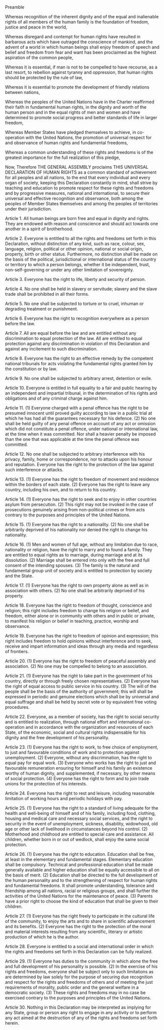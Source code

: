 


Preamble

Whereas recognition of the inherent dignity and of the equal and inalienable rights of all members of the human family is the foundation of freedom, justice and peace in the world,

Whereas disregard and contempt for human rights have resulted in barbarous acts which have outraged the conscience of mankind, and the advent of a world in which human beings shall enjoy freedom of speech and belief and freedom from fear and want has been proclaimed as the highest aspiration of the common people,

Whereas it is essential, if man is not to be compelled to have recourse, as a last resort, to rebellion against tyranny and oppression, that human rights should be protected by the rule of law,

Whereas it is essential to promote the development of friendly relations between nations,

Whereas the peoples of the United Nations have in the Charter reaffirmed their faith in fundamental human rights, in the dignity and worth of the human person and in the equal rights of men and women and have determined to promote social progress and better standards of life in larger freedom,

Whereas Member States have pledged themselves to achieve, in co-operation with the United Nations, the promotion of universal respect for and observance of human rights and fundamental freedoms,

Whereas a common understanding of these rights and freedoms is of the greatest importance for the full realization of this pledge,

Now, Therefore THE GENERAL ASSEMBLY proclaims THIS UNIVERSAL DECLARATION OF HUMAN RIGHTS as a common standard of achievement for all peoples and all nations, to the end that every individual and every organ of society, keeping this Declaration constantly in mind, shall strive by teaching and education to promote respect for these rights and freedoms and by progressive measures, national and international, to secure their universal and effective recognition and observance, both among the peoples of Member States themselves and among the peoples of territories under their jurisdiction. 








Article 1.
    All human beings are born free and equal in dignity and rights. They are endowed with reason and conscience and should act towards one another in a spirit of brotherhood.

Article 2.
    Everyone is entitled to all the rights and freedoms set forth in this Declaration, without distinction of any kind, such as race, colour, sex, language, religion, political or other opinion, national or social origin, property, birth or other status. Furthermore, no distinction shall be made on the basis of the political, jurisdictional or international status of the country or territory to which a person belongs, whether it be independent, trust, non-self-governing or under any other limitation of sovereignty.


Article 3.
    Everyone has the right to life, liberty and security of person.


Article 4.
    No one shall be held in slavery or servitude; slavery and the slave trade shall be prohibited in all their forms.


Article 5.
    No one shall be subjected to torture or to cruel, inhuman or degrading treatment or punishment.


Article 6.
    Everyone has the right to recognition everywhere as a person before the law.


Article 7.
    All are equal before the law and are entitled without any discrimination to equal protection of the law. All are entitled to equal protection against any discrimination in violation of this Declaration and against any incitement to such discrimination.


Article 8.
    Everyone has the right to an effective remedy by the competent national tribunals for acts violating the fundamental rights granted him by the constitution or by law.


Article 9.
    No one shall be subjected to arbitrary arrest, detention or exile.


Article 10.
    Everyone is entitled in full equality to a fair and public hearing by an independent and impartial tribunal, in the determination of his rights and obligations and of any criminal charge against him.


Article 11.
    (1) Everyone charged with a penal offence has the right to be presumed innocent until proved guilty according to law in a public trial at which he has had all the guarantees necessary for his defence.
    (2) No one shall be held guilty of any penal offence on account of any act or omission which did not constitute a penal offence, under national or international law, at the time when it was committed. Nor shall a heavier penalty be imposed than the one that was applicable at the time the penal offence was committed.


Article 12.
    No one shall be subjected to arbitrary interference with his privacy, family, home or correspondence, nor to attacks upon his honour and reputation. Everyone has the right to the protection of the law against such interference or attacks.


Article 13.
    (1) Everyone has the right to freedom of movement and residence within the borders of each state.
    (2) Everyone has the right to leave any country, including his own, and to return to his country.


Article 14.
    (1) Everyone has the right to seek and to enjoy in other countries asylum from persecution.
    (2) This right may not be invoked in the case of prosecutions genuinely arising from non-political crimes or from acts contrary to the purposes and principles of the United Nations.


Article 15.
    (1) Everyone has the right to a nationality.
    (2) No one shall be arbitrarily deprived of his nationality nor denied the right to change his nationality.


Article 16.
    (1) Men and women of full age, without any limitation due to race, nationality or religion, have the right to marry and to found a family. They are entitled to equal rights as to marriage, during marriage and at its dissolution.
    (2) Marriage shall be entered into only with the free and full consent of the intending spouses.
    (3) The family is the natural and fundamental group unit of society and is entitled to protection by society and the State.


Article 17.
    (1) Everyone has the right to own property alone as well as in association with others.
    (2) No one shall be arbitrarily deprived of his property.


Article 18.
    Everyone has the right to freedom of thought, conscience and religion; this right includes freedom to change his religion or belief, and freedom, either alone or in community with others and in public or private, to manifest his religion or belief in teaching, practice, worship and observance.


Article 19.
    Everyone has the right to freedom of opinion and expression; this right includes freedom to hold opinions without interference and to seek, receive and impart information and ideas through any media and regardless of frontiers.


Article 20.
    (1) Everyone has the right to freedom of peaceful assembly and association.
    (2) No one may be compelled to belong to an association.


Article 21.
    (1) Everyone has the right to take part in the government of his country, directly or through freely chosen representatives.
    (2) Everyone has the right of equal access to public service in his country.
    (3) The will of the people shall be the basis of the authority of government; this will shall be expressed in periodic and genuine elections which shall be by universal and equal suffrage and shall be held by secret vote or by equivalent free voting procedures.


Article 22.
    Everyone, as a member of society, has the right to social security and is entitled to realization, through national effort and international co-operation and in accordance with the organization and resources of each State, of the economic, social and cultural rights indispensable for his dignity and the free development of his personality.


Article 23.
    (1) Everyone has the right to work, to free choice of employment, to just and favourable conditions of work and to protection against unemployment.
    (2) Everyone, without any discrimination, has the right to equal pay for equal work.
    (3) Everyone who works has the right to just and favourable remuneration ensuring for himself and his family an existence worthy of human dignity, and supplemented, if necessary, by other means of social protection.
    (4) Everyone has the right to form and to join trade unions for the protection of his interests.


Article 24.
    Everyone has the right to rest and leisure, including reasonable limitation of working hours and periodic holidays with pay.


Article 25.
    (1) Everyone has the right to a standard of living adequate for the health and well-being of himself and of his family, including food, clothing, housing and medical care and necessary social services, and the right to security in the event of unemployment, sickness, disability, widowhood, old age or other lack of livelihood in circumstances beyond his control.
    (2) Motherhood and childhood are entitled to special care and assistance. All children, whether born in or out of wedlock, shall enjoy the same social protection.


Article 26.
    (1) Everyone has the right to education. Education shall be free, at least in the elementary and fundamental stages. Elementary education shall be compulsory. Technical and professional education shall be made generally available and higher education shall be equally accessible to all on the basis of merit.
    (2) Education shall be directed to the full development of the human personality and to the strengthening of respect for human rights and fundamental freedoms. It shall promote understanding, tolerance and friendship among all nations, racial or religious groups, and shall further the activities of the United Nations for the maintenance of peace.
    (3) Parents have a prior right to choose the kind of education that shall be given to their children.


Article 27.
    (1) Everyone has the right freely to participate in the cultural life of the community, to enjoy the arts and to share in scientific advancement and its benefits.
    (2) Everyone has the right to the protection of the moral and material interests resulting from any scientific, literary or artistic production of which he is the author.


Article 28.
    Everyone is entitled to a social and international order in which the rights and freedoms set forth in this Declaration can be fully realized.


Article 29.
    (1) Everyone has duties to the community in which alone the free and full development of his personality is possible.
    (2) In the exercise of his rights and freedoms, everyone shall be subject only to such limitations as are determined by law solely for the purpose of securing due recognition and respect for the rights and freedoms of others and of meeting the just requirements of morality, public order and the general welfare in a democratic society.
    (3) These rights and freedoms may in no case be exercised contrary to the purposes and principles of the United Nations.


Article 30.
    Nothing in this Declaration may be interpreted as implying for any State, group or person any right to engage in any activity or to perform any act aimed at the destruction of any of the rights and freedoms set forth herein.
